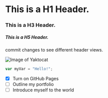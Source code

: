 # This is a H1 Header.
### This is a H3 Header.
##### This is a H5 Header.

commit changes to see different header views.

![Image of Yaktocat](https://octodex.github.com/images/yaktocat.png)

``` javascript
var myVar = "Hello!";
```

- [x] Turn on GitHub Pages
- [ ] Outline my portfolio
- [ ] Introduce myself to the world
